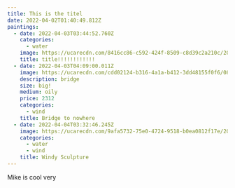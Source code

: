 ```yaml
---
title: This is the titel
date: 2022-04-02T01:40:49.812Z
paintings:
  - date: 2022-04-03T03:44:52.760Z
    categories:
      - water
    image: https://ucarecdn.com/8416cc86-c592-424f-8509-c8d39c2a210c/20220327_124917.jpg
    title: title!!!!!!!!!!!!
  - date: 2022-04-03T04:09:00.011Z
    image: https://ucarecdn.com/cdd02124-b316-4a1a-b412-3dd48155f0f6/088-52i8215.jpeg
    description: bridge
    size: big!
    medium: oily
    price: 2312
    categories:
      - wind
    title: Bridge to nowhere
  - date: 2022-04-04T03:32:46.245Z
    image: https://ucarecdn.com/9afa5732-75e0-4724-9518-b0ea0812f17e/20220325_113152.jpg
    categories:
      - water
      - wind
    title: Windy Sculpture
---
```

Mike is cool very